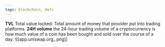 ```yaml
---
tags: blockchain, defi
---
```


**TVL** Total value locked: Total amount of money that provider put into trading platforms.
**24H volume** the 24-hour trading volume of a cryptocurrency is how much value of a coin has been bought and sold over the course of a day.
![[app.uniswap.org_.png]]
